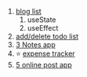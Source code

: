 1. [blog list](./1%20blog-list/README.md)
   1. useState
   2. useEffect
2. [add/delete todo list](./2%20todo-list/README.md)
3. [3 Notes app](./3/README.md)
4. :star: [expense tracker](./4/README.md)
5. [5 online post app](./5/README.md)


